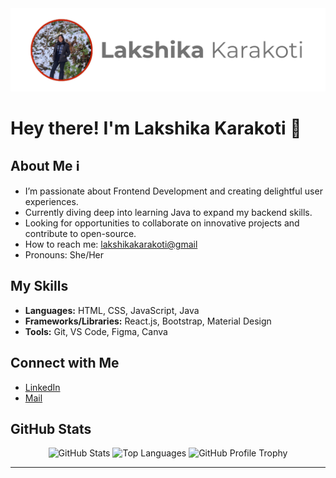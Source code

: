<div align="center">
  <img src="https://github.com/lakshikakarakoti/lakshikakarakoti/blob/main/profile.png" alt="Banner">
</div>

# Hey there! I'm Lakshika Karakoti 👋

## About Me ℹ️
- I’m passionate about Frontend Development and creating delightful user experiences.
- Currently diving deep into learning Java to expand my backend skills.
- Looking for opportunities to collaborate on innovative projects and contribute to open-source.
- How to reach me: [lakshikakarakoti@gmail](mailto:lakshikakarakoti@gmail.com)
- Pronouns: She/Her

## My Skills
- **Languages:** HTML, CSS, JavaScript, Java
- **Frameworks/Libraries:** React.js, Bootstrap, Material Design
- **Tools:** Git, VS Code, Figma, Canva

## Connect with Me
- [LinkedIn](https://www.linkedin.com/in/lakshikakarakoti/)
- [Mail](mailto:lakshikakarakoti@gmail.com)

## GitHub Stats
<div align="center">
  <img src="https://github-readme-stats.vercel.app/api?username=lakshikakarakoti&show_icons=true&theme=algolia" alt="GitHub Stats">
  <img src="https://github-readme-stats.vercel.app/api/top-langs/?username=lakshikakarakoti&layout=compact&theme=algolia" alt="Top Languages">
  <img src="https://github-profile-trophy.vercel.app/?username=lakshikakarakoti&theme=algolia" alt="GitHub Profile Trophy">
</div>


---
